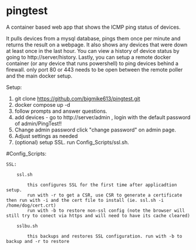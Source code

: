 # pingtest
A container based web app that shows the ICMP ping status of devices.

It pulls devices from a mysql database, pings them once per minute and returns the result on a webpage.
It also shows any devices that were down at least once in the last hour. You can view a history of device status by going to http://server/history.
Lastly, you can setup a remote docker container (or any device that runs powershell) to ping devices behind a firewall. only port 80 or 443 needs to be open between the remote poller and the main docker setup.

Setup:
1. git clone https://github.com/bigmike613/pingtest.git
2. docker compose up -d
3. follow prompts and answer questions.
4. add devices - go to http://server/admin , login with the default password of admin/PingTest!!
5. Change admin password click "change password" on admin page.
6. Adjust settings as needed
7. (optional) setup SSL. run Config_Scripts/ssl.sh.

#Config_Scripts:

    SSL:
        
        ssl.sh
        
            this configures SSL for the first time after applicadtion setup.
            run with -r to get a CSR, use CSR to generate a certificate then run with -i and the cert file to install (ie. ssl.sh -i /home/dog/cert.crt)
            run with -b to restore non-ssl config (note the browser will still try to conect via https and will need to have its cache cleared)
        
        sslbu.sh
        
            this backups and restores SSL configuration. run with -b to backup and -r to restore

